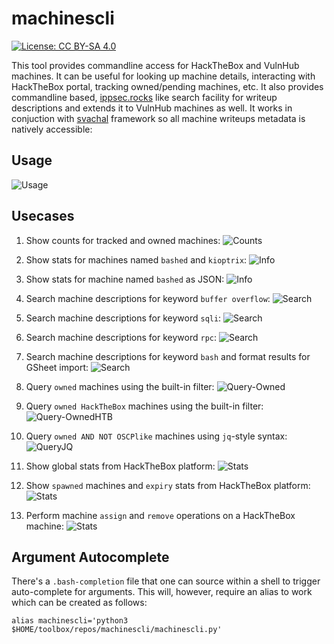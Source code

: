 # machinescli

[![License: CC BY-SA 4.0](https://raw.githubusercontent.com/7h3rAm/7h3rAm.github.io/master/static/files/ccbysa4.svg)](https://creativecommons.org/licenses/by-sa/4.0/)

This tool provides commandline access for HackTheBox and VulnHub machines. It can be useful for looking up machine details, interacting with HackTheBox portal, tracking owned/pending machines, etc. It also provides commandline based, [ippsec.rocks](https://ippsec.rocks/?#) like search facility for writeup descriptions and extends it to VulnHub machines as well. It works in conjuction with [svachal](https://github.com/7h3rAm/svachal) framework so all machine writeups metadata is natively accessible:

## Usage
![Usage](machinescli01.png)

## Usecases
1. Show counts for tracked and owned machines:
![Counts](machinescli02.png)

1. Show stats for machines named `bashed` and `kioptrix`:
![Info](machinescli03.png)

1. Show stats for machine named `bashed` as JSON:
![Info](machinescli04.png)

1. Search machine descriptions for keyword `buffer overflow`:
![Search](machinescli05.png)

1. Search machine descriptions for keyword `sqli`:
![Search](machinescli06.png)

1. Search machine descriptions for keyword `rpc`:
![Search](machinescli07.png)

1. Search machine descriptions for keyword `bash` and format results for GSheet import:
![Search](machinescli08.png)

1. Query `owned` machines using the built-in filter:
![Query-Owned](machinescli09.png)

1. Query `owned HackTheBox` machines using the built-in filter:
![Query-OwnedHTB](machinescli10.png)

1. Query `owned AND NOT OSCPlike` machines using `jq`-style syntax:
![QueryJQ](machinescli11.png)

1. Show global stats from HackTheBox platform:
![Stats](machinescli12.png)

1. Show `spawned` machines and `expiry` stats from HackTheBox platform:
![Stats](machinescli13.png)

1. Perform machine `assign` and `remove` operations on a HackTheBox machine:
![Stats](machinescli14.png)

## Argument Autocomplete
There's a `.bash-completion` file that one can source within a shell to trigger auto-complete for arguments. This will, however, require an alias to work which can be created as follows: 
```console
alias machinescli='python3 $HOME/toolbox/repos/machinescli/machinescli.py'
```
